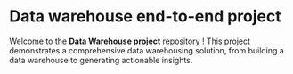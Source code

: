 # Data warehouse end-to-end project

Welcome to the **Data Warehouse project** repository !
This project demonstrates a comprehensive data warehousing solution, from building a data warehouse to generating actionable insights. 
